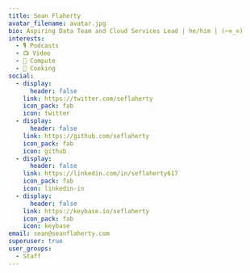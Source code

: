 ```yaml
---
title: Sean Flaherty
avatar_filename: avatar.jpg
bio: Aspiring Data Team and Cloud Services Lead | he/him | (⌐⊙_⊙)
interests:
  - 🎙 Podcasts
  - 📺 Video
  - 🔗 Compute
  - 🥘 Cooking
social:
  - display:
      header: false
    link: https://twitter.com/seflaherty
    icon_pack: fab
    icon: twitter
  - display:
      header: false
    link: https://github.com/seflaherty
    icon_pack: fab
    icon: github
  - display:
      header: false
    link: https://linkedin.com/in/seflaherty617
    icon_pack: fab
    icon: linkedin-in
  - display:
      header: false
    link: https://keybase.io/seflaherty
    icon_pack: fab
    icon: keybase
email: sean@seanflaherty.com
superuser: true
user_groups:
  - Staff
---
```

